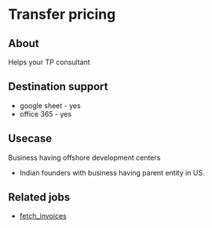 # Transfer pricing

## About
Helps your TP consultant 

## Destination support 
- google sheet - yes
- office 365 - yes

## Usecase 
Business having offshore development centers 
- Indian founders with business having parent entity in US. 

## Related jobs 
- [fetch_invoices](/library/jobs/zoho_books/fetch_invoices)